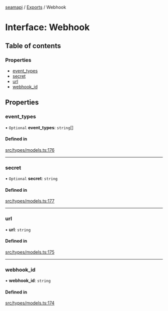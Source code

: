 [seamapi](../README.md) / [Exports](../modules.md) / Webhook

# Interface: Webhook

## Table of contents

### Properties

- [event\_types](Webhook.md#event_types)
- [secret](Webhook.md#secret)
- [url](Webhook.md#url)
- [webhook\_id](Webhook.md#webhook_id)

## Properties

### event\_types

• `Optional` **event\_types**: `string`[]

#### Defined in

[src/types/models.ts:176](https://github.com/seamapi/seamapi-javascript/blob/main/src/types/models.ts#L176)

___

### secret

• `Optional` **secret**: `string`

#### Defined in

[src/types/models.ts:177](https://github.com/seamapi/seamapi-javascript/blob/main/src/types/models.ts#L177)

___

### url

• **url**: `string`

#### Defined in

[src/types/models.ts:175](https://github.com/seamapi/seamapi-javascript/blob/main/src/types/models.ts#L175)

___

### webhook\_id

• **webhook\_id**: `string`

#### Defined in

[src/types/models.ts:174](https://github.com/seamapi/seamapi-javascript/blob/main/src/types/models.ts#L174)
